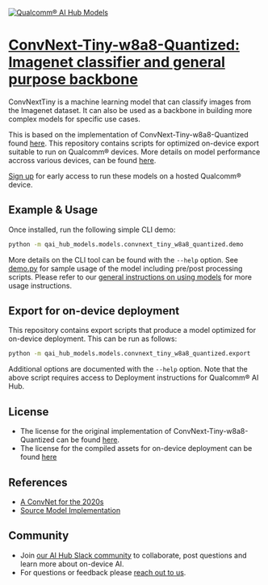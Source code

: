 [![Qualcomm® AI Hub Models](https://qaihub-public-assets.s3.us-west-2.amazonaws.com/qai-hub-models/quic-logo.jpg)](../../README.md)


# [ConvNext-Tiny-w8a8-Quantized: Imagenet classifier and general purpose backbone](#)

ConvNextTiny is a machine learning model that can classify images from the Imagenet dataset. It can also be used as a backbone in building more complex models for specific use cases.

This is based on the implementation of ConvNext-Tiny-w8a8-Quantized found
[here](https://github.com/pytorch/vision/blob/main/torchvision/models/convnext.py). This repository contains scripts for optimized on-device
export suitable to run on Qualcomm® devices. More details on model performance
accross various devices, can be found [here](#).

[Sign up](https://myaccount.qualcomm.com/signup) for early access to run these models on
a hosted Qualcomm® device.




## Example & Usage


Once installed, run the following simple CLI demo:

```bash
python -m qai_hub_models.models.convnext_tiny_w8a8_quantized.demo
```
More details on the CLI tool can be found with the `--help` option. See
[demo.py](demo.py) for sample usage of the model including pre/post processing
scripts. Please refer to our [general instructions on using
models](../../../#getting-started) for more usage instructions.

## Export for on-device deployment

This repository contains export scripts that produce a model optimized for
on-device deployment. This can be run as follows:

```bash
python -m qai_hub_models.models.convnext_tiny_w8a8_quantized.export
```
Additional options are documented with the `--help` option. Note that the above
script requires access to Deployment instructions for Qualcomm® AI Hub.

## License
- The license for the original implementation of ConvNext-Tiny-w8a8-Quantized can be found
  [here](https://github.com/pytorch/vision/blob/main/LICENSE).
- The license for the compiled assets for on-device deployment can be found [here]({deploy_license_url})

## References
* [A ConvNet for the 2020s](https://arxiv.org/abs/2201.03545)
* [Source Model Implementation](https://github.com/pytorch/vision/blob/main/torchvision/models/convnext.py)

## Community
* Join [our AI Hub Slack community](https://qualcomm-ai-hub.slack.com/join/shared_invite/zt-2d5zsmas3-Sj0Q9TzslueCjS31eXG2UA#/shared-invite/email) to collaborate, post questions and learn more about on-device AI.
* For questions or feedback please [reach out to us](mailto:ai-hub-support@qti.qualcomm.com).


